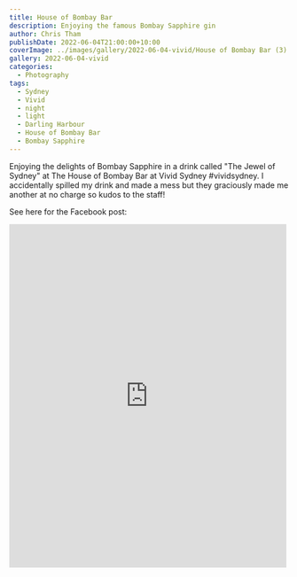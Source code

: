 ```yaml
---
title: House of Bombay Bar
description: Enjoying the famous Bombay Sapphire gin
author: Chris Tham
publishDate: 2022-06-04T21:00:00+10:00
coverImage: ../images/gallery/2022-06-04-vivid/House of Bombay Bar (3).jpeg
gallery: 2022-06-04-vivid
categories:
  - Photography
tags:
  - Sydney
  - Vivid
  - night
  - light
  - Darling Harbour
  - House of Bombay Bar
  - Bombay Sapphire
---
```


Enjoying the delights of Bombay Sapphire in a drink called "The Jewel of Sydney" at The House of Bombay Bar at Vivid Sydney #vividsydney. I accidentally spilled my drink and made a mess but they graciously made me another at no charge so kudos to the staff!

See here for the Facebook post:

<iframe src="https://www.facebook.com/plugins/post.php?href=https%3A%2F%2Fwww.facebook.com%2Fchris1.tham%2Fposts%2Fpfbid0gUwVPivFsuUaRsGncBuQrQf9Ksfuy1Kjfgye8gLtwJSJq7vqYFrTNRPgS6f2fHoRl&show_text=true&width=500" width="500" height="620" style="border:none;overflow:hidden" scrolling="no" frameborder="0" allowfullscreen="true" allow="autoplay; clipboard-write; encrypted-media; picture-in-picture; web-share"></iframe>
